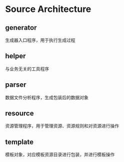 # Source Architecture

## generator
生成器入口程序，用于执行生成过程

## helper
与业务无关的工具程序

## parser
数据文件分析程序，生成包装后的数据对象

## resource
资源管理程序，用于管理资源、资源规则和对资源进行操作

## template
模板对象，对应模板资源目录进行包装，并进行模板操作
